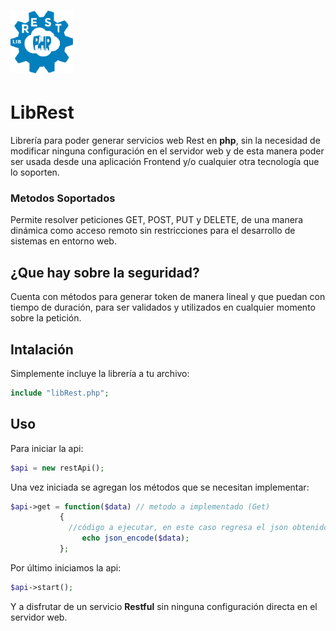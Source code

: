 # <img src="https://github.com/bernardosegura/libRest/blob/master/img/libRest.svg" height="100px" width="100px"/> 
# LibRest 
Librería para poder generar servicios web Rest en **php**, sin la necesidad de modificar ninguna configuración en el servidor web y de esta manera poder ser usada desde una aplicación Frontend y/o cualquier otra tecnología que lo soporten.

### Metodos Soportados
Permite resolver peticiones GET, POST, PUT y DELETE, de una manera dinámica como acceso remoto sin restricciones para el desarrollo de sistemas en entorno web.

## ¿Que hay sobre la seguridad?
Cuenta con métodos para generar token de manera lineal y que puedan con tiempo de duración, para ser validados y utilizados en cualquier momento sobre la petición.

## Intalación
Simplemente incluye la librería a tu archivo:
```php
include "libRest.php";
```
## Uso
Para iniciar la api:
```php
$api = new restApi();
```

Una vez iniciada se agregan los métodos que se necesitan implementar:
```php
$api->get = function($data) // metodo a implementado (Get)
           {
             //código a ejecutar, en este caso regresa el json obtenido.
    	        echo json_encode($data);
           };
```
Por último iniciamos la api:
```php
$api->start();
```

Y a disfrutar de un servicio **Restful** sin ninguna configuración directa en el servidor web.
